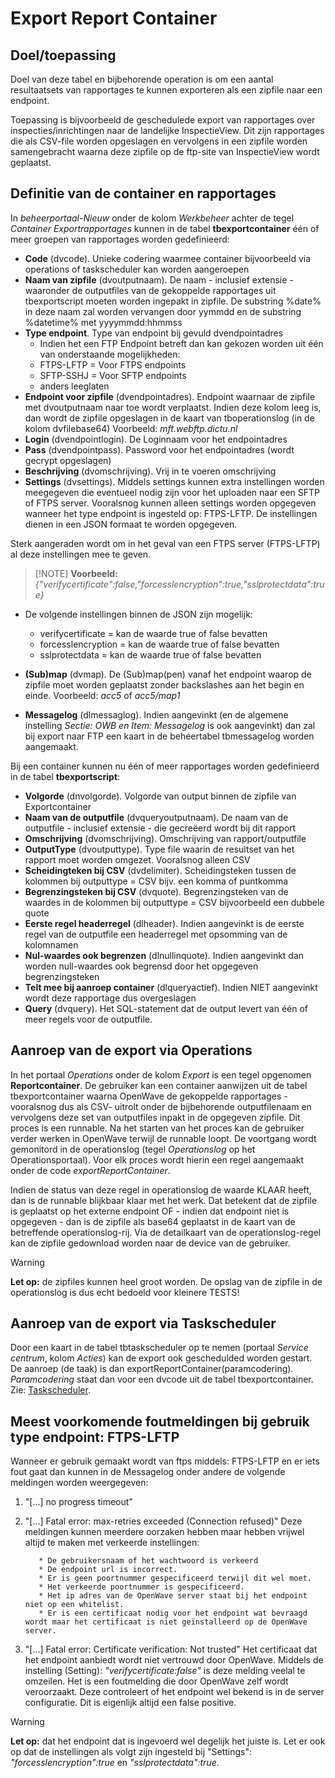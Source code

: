 # Export Report Container

## Doel/toepassing

Doel van deze tabel en bijbehorende operation is om een aantal resultaatsets van rapportages te kunnen exporteren als een zipfile naar een endpoint.

Toepassing is bijvoorbeeld de geschedulede export van rapportages over inspecties/inrichtingen naar de landelijke InspectieView. Dit zijn rapportages die als CSV-file worden opgeslagen en vervolgens in een zipfile worden samengebracht waarna deze zipfile op de ftp-site van InspectieView wordt geplaatst.

## Definitie van de container en rapportages

In _beheerportaal-Nieuw_ onder de kolom _Werkbeheer_ achter de tegel _Container Exportrapportages_ kunnen in de tabel **tbexportcontainer** één of meer groepen van rapportages worden gedefinieerd:

- **Code** (dvcode). Unieke codering waarmee container bijvoorbeeld via operations of taskscheduler kan worden aangeroepen
- **Naam van zipfile** (dvoutputnaam). De naam - inclusief extensie - waaronder de outputfiles van de gekoppelde rapportages uit tbexportscript moeten worden ingepakt in zipfile. De substring %date% in deze naam zal worden vervangen door yymmdd en de substring %datetime% met yyyymmdd:hhmmss
- **Type endpoint**. Type van endpoint bij gevuld dvendpointadres
  - Indien het een FTP Endpoint betreft dan kan gekozen worden uit één van onderstaande mogelijkheden:
  - FTPS-LFTP = Voor FTPS endpoints
  - SFTP-SSHJ = Voor SFTP endpoints
  - anders leeglaten
- **Endpoint voor zipfile** (dvendpointadres). Endpoint waarnaar de zipfile met dvoutputnaam naar toe wordt verplaatst. Indien deze kolom leeg is, dan wordt de zipfile opgeslagen in de kaart van tboperationslog (in de kolom dvfilebase64) Voorbeeld: _mft.webftp.dictu.nl_
- **Login** (dvendpointlogin). De Loginnaam voor het endpointadres
- **Pass** (dvendpointpass). Password voor het endpointadres (wordt gecrypt opgeslagen)
- **Beschrijving** (dvomschrijving). Vrij in te voeren omschrijving
- **Settings** (dvsettings). Middels settings kunnen extra instellingen worden meegegeven die eventueel nodig zijn voor het uploaden naar een SFTP of FTPS server. Vooralsnog kunnen alleen settings worden opgegeven wanneer het type endpoint is ingesteld op: FTPS-LFTP. De instellingen dienen in een JSON formaat te worden opgegeven.

Sterk aangeraden wordt om in het geval van een FTPS server (FTPS-LFTP) al deze instellingen mee te geven.

> [!NOTE] **Voorbeeld:** _{"verifycertificate":false,"forcesslencryption":true,"sslprotectdata":true}_

- De volgende instellingen binnen de JSON zijn mogelijk:

  - verifycertificate = kan de waarde true of false bevatten
  - forcesslencryption = kan de waarde true of false bevatten
  - sslprotectdata = kan de waarde true of false bevatten

- **(Sub)map** (dvmap). De (Sub)map(pen) vanaf het endpoint waarop de zipfile moet worden geplaatst zonder backslashes aan het begin en einde. Voorbeeld: _acc5_ of _acc5/map1_
- **Messagelog** (dlmessaglog). Indien aangevinkt (en de algemene instelling _Sectie: OWB en Item: Messagelog_ is ook aangevinkt) dan zal bij export naar FTP een kaart in de beheertabel tbmessagelog worden aangemaakt.

Bij een container kunnen nu één of meer rapportages worden gedefinieerd in de tabel **tbexportscript**:

- **Volgorde** (dnvolgorde). Volgorde van output binnen de zipfile van Exportcontainer
- **Naam van de outputfile** (dvqueryoutputnaam). De naam van de outputfile - inclusief extensie - die gecreëerd wordt bij dit rapport
- **Omschrijving** (dvomschrijving). Omschrijving van rapport/outputfile
- **OutputType** (dvoutputtype). Type file waarin de resultset van het rapport moet worden omgezet. Vooralsnog alleen CSV
- **Scheidingteken bij CSV** (dvdelimiter). Scheidingsteken tussen de kolommen bij outputtype = CSV bijv. een komma of puntkomma
- **Begrenzingsteken bij CSV** (dvquote). Begrenzingsteken van de waardes in de kolommen bij outputtype = CSV bijvoorbeeld een dubbele quote
- **Eerste regel headerregel** (dlheader). Indien aangevinkt is de eerste regel van de outputfile een headerregel met opsomming van de kolomnamen
- **Nul-waardes ook begrenzen** (dlnullinquote). Indien aangevinkt dan worden null-waardes ook begrensd door het opgegeven begrenzingsteken
- **Telt mee bij aanroep container** (dlqueryactief). Indien NIET aangevinkt wordt deze rapportage dus overgeslagen
- **Query** (dvquery). Het SQL-statement dat de output levert van één of meer regels voor de outputfile.

## Aanroep van de export via Operations

In het portaal _Operations_ onder de kolom _Export_ is een tegel opgenomen **Reportcontainer**. De gebruiker kan een container aanwijzen uit de tabel tbexportcontainer waarna OpenWave de gekoppelde rapportages - vooralsnog dus als CSV- uitrolt onder de bijbehorende outputfilenaam en vervolgens deze set van outputfiles inpakt in de opgegeven zipfile. Dit proces is een runnable. Na het starten van het proces kan de gebruiker verder werken in OpenWave terwijl de runnable loopt. De voortgang wordt gemonitord in de operationslog (tegel _Operationslog_ op het Operationsportaal). Voor elk proces wordt hierin een regel aangemaakt onder de code _exportReportContainer_.

Indien de status van deze regel in operationslog de waarde KLAAR heeft, dan is de runnable blijkbaar klaar met het werk. Dat betekent dat de zipfile is geplaatst op het externe endpoint OF - indien dat endpoint niet is opgegeven - dan is de zipfile als base64 geplaatst in de kaart van de betreffende operationslog-rij. Via de detailkaart van de operationslog-regel kan de zipfile gedownload worden naar de device van de gebruiker.

> [!WARNING]
> **Let op:** de zipfiles kunnen heel groot worden. De opslag van de zipfile in de operationslog is dus echt bedoeld voor kleinere TESTS!

## Aanroep van de export via Taskscheduler

Door een kaart in de tabel tbtaskscheduler op te nemen (portaal _Service centrum_, kolom _Acties_) kan de export ook geschedulded worden gestart.
De aanroep (de taak) is dan exportReportContainer(paramcodering). _Paramcodering_ staat dan voor een dvcode uit de tabel tbexportcontainer. Zie: [Taskscheduler](/docs/instellen_inrichten/taskscheduler.md).

## Meest voorkomende foutmeldingen bij gebruik type endpoint: FTPS-LFTP

Wanneer er gebruik gemaakt wordt van ftps middels: FTPS-LFTP en er iets fout gaat dan kunnen in de Messagelog onder andere de volgende meldingen worden weergegeven:

1. "[...] no progress timeout"
2. "[...] Fatal error: max-retries exceeded (Connection refused)"
    Deze meldingen kunnen meerdere oorzaken hebben maar hebben vrijwel altijd te maken met verkeerde instellingen:

          * De gebruikersnaam of het wachtwoord is verkeerd
          * De endpoint url is incorrect.
          * Er is geen poortnummer gespecificeerd terwijl dit wel moet.
          * Het verkeerde poortnummer is gespecificeerd.
          * Het ip adres van de OpenWave server staat bij het endpoint niet op een whitelist.
          * Er is een certificaat nodig voor het endpoint wat bevraagd wordt maar het certificaat is niet geïnstalleerd op de OpenWave server.

3. "[...] Fatal error: Certificate verification: Not trusted"
    Het certificaat dat het endpoint aanbiedt wordt niet vertrouwd door OpenWave.
    Middels de instelling (Setting): _"verifycertificate:false"_ is deze melding veelal te omzeilen.
    Het is een foutmelding die door OpenWave zelf wordt veroorzaakt.
    Deze controleert of het endpoint wel bekend is in de server configuratie. Dit is eigenlijk altijd een false positive.

> [!WARNING]
> **Let op:** dat het endpoint dat is ingevoerd wel degelijk het juiste is.
> Let er ook op dat de instellingen als volgt zijn ingesteld bij "Settings":
> _"forcesslencryption":true_ en _"sslprotectdata":true_.
